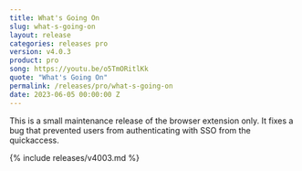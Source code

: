 ```yaml
---
title: What's Going On
slug: what-s-going-on
layout: release
categories: releases pro
version: v4.0.3
product: pro
song: https://youtu.be/o5TmORitlKk
quote: "What's Going On"
permalink: /releases/pro/what-s-going-on
date: 2023-06-05 00:00:00 Z
---
```


This is a small maintenance release of the browser extension only. It fixes a bug that prevented users from authenticating with SSO from the quickaccess.

{% include releases/v4003.md %}
